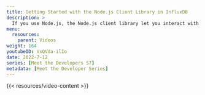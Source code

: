 ```yaml
---
title: Getting Started with the Node.js Client Library in InfluxDB
description: >
  If you use Node.js, the Node.js client library let you interact with the InfluxDB platform quickly, using a familiar language. Here, Zoe Steinkamp discusses some of the features of the Node.js client library to help you get started building awesome applications with InfluxDB even faster.
menu:
  resources:
    parent: Videos
weight: 164
youtubeID: VxQVda-ilIo
date: 2022-7-12
series: [Meet the Developers S7]
metadata: [Meet the Developer Series]
---
```


{{< resources/video-content >}}
